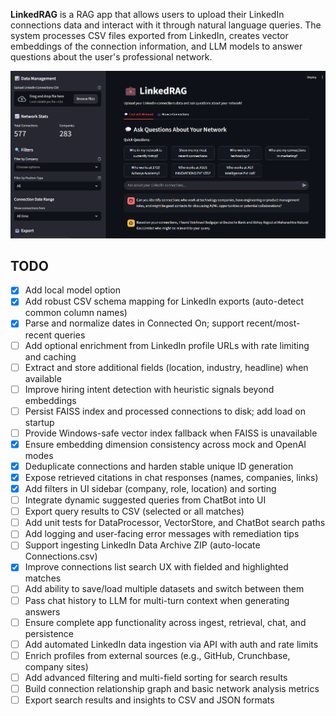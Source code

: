 **LinkedRAG** is a RAG app that allows users to upload their LinkedIn connections data and interact with it through natural language queries. The system processes CSV files exported from LinkedIn, creates vector embeddings of the connection information, and LLM models to answer questions about the user's professional network.

![UI image](./images/ui.png)

## TODO

- [x] Add local model option
- [x] Add robust CSV schema mapping for LinkedIn exports (auto-detect common column names)
- [x] Parse and normalize dates in Connected On; support recent/most-recent queries
- [ ] Add optional enrichment from LinkedIn profile URLs with rate limiting and caching
- [ ] Extract and store additional fields (location, industry, headline) when available
- [ ] Improve hiring intent detection with heuristic signals beyond embeddings
- [ ] Persist FAISS index and processed connections to disk; add load on startup
- [ ] Provide Windows-safe vector index fallback when FAISS is unavailable
- [x] Ensure embedding dimension consistency across mock and OpenAI modes
- [x] Deduplicate connections and harden stable unique ID generation
- [x] Expose retrieved citations in chat responses (names, companies, links)
- [x] Add filters in UI sidebar (company, role, location) and sorting
- [ ] Integrate dynamic suggested queries from ChatBot into UI
- [ ] Export query results to CSV (selected or all matches)
- [ ] Add unit tests for DataProcessor, VectorStore, and ChatBot search paths
- [ ] Add logging and user-facing error messages with remediation tips
- [ ] Support ingesting LinkedIn Data Archive ZIP (auto-locate Connections.csv)
- [x] Improve connections list search UX with fielded and highlighted matches
- [ ] Add ability to save/load multiple datasets and switch between them
- [ ] Pass chat history to LLM for multi-turn context when generating answers
- [ ] Ensure complete app functionality across ingest, retrieval, chat, and persistence
- [ ] Add automated LinkedIn data ingestion via API with auth and rate limits
- [ ] Enrich profiles from external sources (e.g., GitHub, Crunchbase, company sites)
- [ ] Add advanced filtering and multi-field sorting for search results
- [ ] Build connection relationship graph and basic network analysis metrics
- [ ] Export search results and insights to CSV and JSON formats